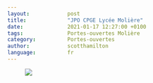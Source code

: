 ```yaml
---
layout:            post
title:             "JPO CPGE Lycée Molière"
date:              2021-01-17 12:27:00 +0100
tags:              Portes-ouvertes Molière
category:          Portes-ouvertes
author:            scotthamilton
language:          fr
---
```


<div class="album">
   <figure>
      <img src="{{ "/media/img/MOLIERE/Affiche-PO-lycee-moliere-cpge-literraires.jpg" | absolute_url }}" />
   </figure>
</div>
